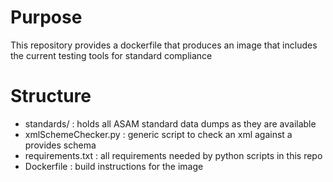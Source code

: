 # Purpose
This repository provides a dockerfile that produces an image that includes the current testing tools for standard compliance

# Structure
- standards/ : holds all ASAM standard data dumps as they are available
- xmlSchemeChecker.py : generic script to check an xml against a provides schema
- requirements.txt : all requirements needed by python scripts in this repo
- Dockerfile : build instructions for the image
